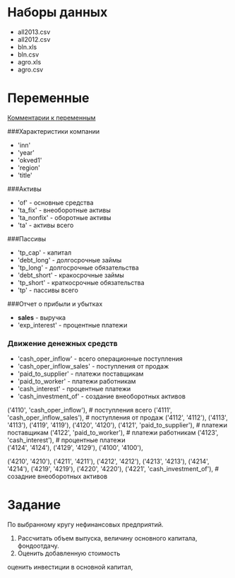 Наборы данных
=============

- all2013.csv
- all2012.csv
- bln.xls
- bln.csv
- agro.xls
- agro.csv

Переменные
==========

[Комментарии к переменным]()

###Характеристики компании
- 'inn'
- 'year'
- 'okved1'
- 'region'
- 'title'

###Активы
- 'of' - основные средства
- 'ta_fix' - внеоборотные активы
- 'ta_nonfix' - оборотные активы
- 'ta' - активы всего

###Пассивы
- 'tp_cap' - капитал
- 'debt_long' - долгосрочные займы
- 'tp_long' - долгосрочные обязательства
- 'debt_short' - кракосрочные займы
- 'tp_short' - краткосрочные обязательства 
- 'tp' - пассивы всего 

###Отчет о прибыли и убытках 
- **sales** - выручка
- 'exp_interest' - процентные платежи 
 
### Движение денежных средств
- 'cash_oper_inflow' - вcего операционные поступления
- 'cash_oper_inflow_sales' - поступления от продаж
- 'paid_to_supplier' - платежи поставщикам
- 'paid_to_worker' - платежи работникам
- 'cash_interest' - процентные платежи 
- 'cash_investment_of' - создание внеоборотных активов


 ('4110', 'cash_oper_inflow'),        # поступления вcего 
 ('4111', 'cash_oper_inflow_sales'),  # поступления от продаж
 ('4112', '4112'),
 ('4113', '4113'),
 ('4119', '4119'),
 ('4120', '4120'),
 ('4121', 'paid_to_supplier'),  # платежи поставщикам
 ('4122', 'paid_to_worker'),    # платежи работникам
 ('4123', 'cash_interest'),     # процентные платежи  
 ('4124', '4124'),
 ('4129', '4129'),
 ('4100', '4100'),

 ('4210', '4210'),
 ('4211', '4211'),
 ('4212', '4212'),
 ('4213', '4213'),
 ('4214', '4214'),
 ('4219', '4219'),
 ('4220', '4220'),
 ('4221', 'cash_investment_of'), # созадние внеоборотных активов



Задание
=======

По выбранному кругу нефинансовых предприятий. 
1. Рассчитать объем выпуска, величину основного капитала, фондоотдачу.
2. Оценить добавленную стоимость 




оценить инвестиции в основной капитал,  


